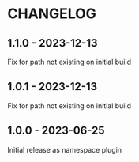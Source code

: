 CHANGELOG
=========

1.1.0 - 2023-12-13
------------------

Fix for path not existing on initial build

1.0.1 - 2023-12-13
------------------

Fix for path not existing on initial build

1.0.0 - 2023-06-25
------------------

Initial release as namespace plugin
